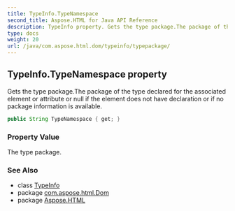 ```yaml
---
title: TypeInfo.TypeNamespace
second_title: Aspose.HTML for Java API Reference
description: TypeInfo property. Gets the type package.The package of the type declared for the associated element or attribute or null if the element does not have declaration or if no package information is available
type: docs
weight: 20
url: /java/com.aspose.html.dom/typeinfo/typepackage/
---
```

## TypeInfo.TypeNamespace property

Gets the type package.The package of the type declared for the associated element or attribute or null if the element does not have declaration or if no package information is available.

```java
public String TypeNamespace { get; }
```

### Property Value

The type package.

### See Also

* class [TypeInfo](../)
* package [com.aspose.html.Dom](../../typeinfo/)
* package [Aspose.HTML](../../../)

